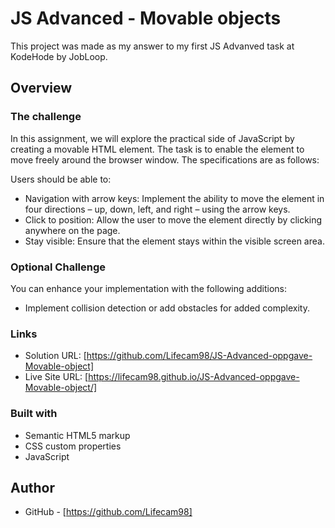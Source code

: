 # JS Advanced - Movable objects

This project was made as my answer to my first JS Advanved task at KodeHode by JobLoop.

## Overview

### The challenge

In this assignment, we will explore the practical side of JavaScript by creating a movable HTML element. The task is to enable the element to move freely around the browser window. The specifications are as follows:

Users should be able to:

- Navigation with arrow keys: Implement the ability to move the element in four directions – up, down, left, and right – using the arrow keys.
- Click to position: Allow the user to move the element directly by clicking anywhere on the page.
- Stay visible: Ensure that the element stays within the visible screen area.

### Optional Challenge

You can enhance your implementation with the following additions:

- Implement collision detection or add obstacles for added complexity.

### Links

- Solution URL: [https://github.com/Lifecam98/JS-Advanced-oppgave-Movable-object]
- Live Site URL: [https://lifecam98.github.io/JS-Advanced-oppgave-Movable-object/]

### Built with

- Semantic HTML5 markup
- CSS custom properties
- JavaScript

## Author

- GitHub - [https://github.com/Lifecam98]

